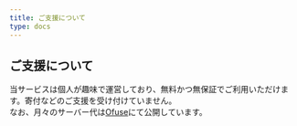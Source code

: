 ```yaml
---
title: ご支援について
type: docs
---
```


## ご支援について

当サービスは個人が趣味で運営しており、無料かつ無保証でご利用いただけます。寄付などのご支援を受け付けていません。  
なお、月々のサーバー代は[Ofuse](https://ofuse.me/anahibi)にて公開しています。  
